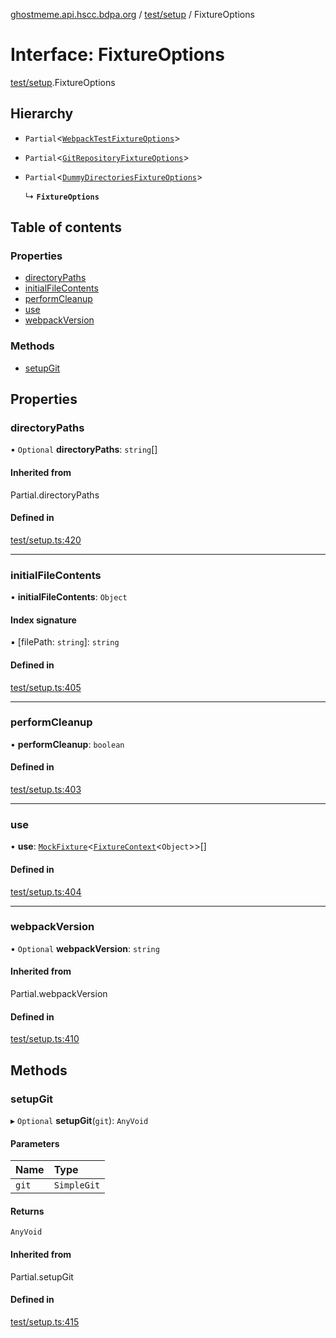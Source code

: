 [ghostmeme.api.hscc.bdpa.org](../README.md) / [test/setup](../modules/test_setup.md) / FixtureOptions

# Interface: FixtureOptions

[test/setup](../modules/test_setup.md).FixtureOptions

## Hierarchy

- `Partial`<[`WebpackTestFixtureOptions`](test_setup.WebpackTestFixtureOptions.md)\>

- `Partial`<[`GitRepositoryFixtureOptions`](test_setup.GitRepositoryFixtureOptions.md)\>

- `Partial`<[`DummyDirectoriesFixtureOptions`](test_setup.DummyDirectoriesFixtureOptions.md)\>

  ↳ **`FixtureOptions`**

## Table of contents

### Properties

- [directoryPaths](test_setup.FixtureOptions.md#directorypaths)
- [initialFileContents](test_setup.FixtureOptions.md#initialfilecontents)
- [performCleanup](test_setup.FixtureOptions.md#performcleanup)
- [use](test_setup.FixtureOptions.md#use)
- [webpackVersion](test_setup.FixtureOptions.md#webpackversion)

### Methods

- [setupGit](test_setup.FixtureOptions.md#setupgit)

## Properties

### directoryPaths

• `Optional` **directoryPaths**: `string`[]

#### Inherited from

Partial.directoryPaths

#### Defined in

[test/setup.ts:420](https://github.com/nhscc/ghostmeme.api.hscc.bdpa.org/blob/86898e9/test/setup.ts#L420)

___

### initialFileContents

• **initialFileContents**: `Object`

#### Index signature

▪ [filePath: `string`]: `string`

#### Defined in

[test/setup.ts:405](https://github.com/nhscc/ghostmeme.api.hscc.bdpa.org/blob/86898e9/test/setup.ts#L405)

___

### performCleanup

• **performCleanup**: `boolean`

#### Defined in

[test/setup.ts:403](https://github.com/nhscc/ghostmeme.api.hscc.bdpa.org/blob/86898e9/test/setup.ts#L403)

___

### use

• **use**: [`MockFixture`](test_setup.MockFixture.md)<[`FixtureContext`](test_setup.FixtureContext.md)<`Object`\>\>[]

#### Defined in

[test/setup.ts:404](https://github.com/nhscc/ghostmeme.api.hscc.bdpa.org/blob/86898e9/test/setup.ts#L404)

___

### webpackVersion

• `Optional` **webpackVersion**: `string`

#### Inherited from

Partial.webpackVersion

#### Defined in

[test/setup.ts:410](https://github.com/nhscc/ghostmeme.api.hscc.bdpa.org/blob/86898e9/test/setup.ts#L410)

## Methods

### setupGit

▸ `Optional` **setupGit**(`git`): `AnyVoid`

#### Parameters

| Name | Type |
| :------ | :------ |
| `git` | `SimpleGit` |

#### Returns

`AnyVoid`

#### Inherited from

Partial.setupGit

#### Defined in

[test/setup.ts:415](https://github.com/nhscc/ghostmeme.api.hscc.bdpa.org/blob/86898e9/test/setup.ts#L415)

